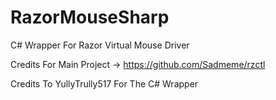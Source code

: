 # RazorMouseSharp

C# Wrapper For Razor Virtual Mouse Driver

Credits For Main Project -> https://github.com/Sadmeme/rzctl

Credits To YullyTrully517 For The C# Wrapper
